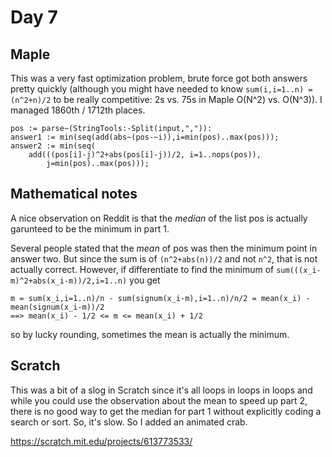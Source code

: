 # Day 7

## Maple

This was a very fast optimization problem, brute force got both answers pretty quickly (although you might have needed to know 
`sum(i,i=1..n) = (n^2+n)/2` to be really competitive: 2s vs. 75s in Maple O(N^2) vs. O(N^3)). I managed 1860th / 1712th places.

    pos := parse~(StringTools:-Split(input,",")):
    answer1 := min(seq(add(abs~(pos-~i)),i=min(pos)..max(pos)));
    answer2 := min(seq( 
        add(((pos[i]-j)^2+abs(pos[i]-j))/2, i=1..nops(pos)),
            j=min(pos)..max(pos)));
            
## Mathematical notes

A nice observation on Reddit is that the *median* of the list pos is actually garunteed to be the minimum in part 1.

Several people stated that the *mean* of pos was then the minimum point in answer two.
But since the sum is of `(n^2+abs(n))/2` and not `n^2`, that is not actually correct.  However, if differentiate to find
the minimum of `sum(((x_i-m)^2+abs(x_i-m))/2,i=1..n)` you get

    m = sum(x_i,i=1..n)/n - sum(signum(x_i-m),i=1..n)/n/2 = mean(x_i) - mean(signum(x_i-m))/2  
    ==> mean(x_i) - 1/2 <= m <= mean(x_i) + 1/2
    
so by lucky rounding, sometimes the mean is actually the minimum.

## Scratch

This was a bit of a slog in Scratch since it's all loops in loops in loops and while you could use the observation about
the mean to speed up part 2, there is no good way to get the median for part 1 without explicitly coding a search or sort.
So, it's slow.  So I added an animated crab.

https://scratch.mit.edu/projects/613773533/
